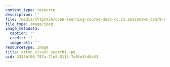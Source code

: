 ```yaml
---
content_type: resource
description: ''
file: /media/https%3A/open-learning-course-data-rc.s3.amazonaws.com/9-00sc-introduction-to-psychology-fall-2011/3338bf06787a71e581137a0fe3fd8e33_atten_visual_search1.jpg
file_type: image/jpeg
image_metadata:
  caption: ''
  credit: ''
  image-alt: ''
resourcetype: Image
title: atten_visual_search1.jpg
uid: 3338bf06-787a-71e5-8113-7a0fe3fd8e33
---
```

